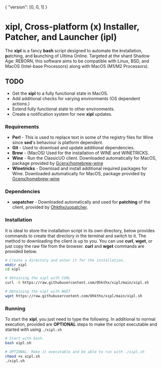 { "version": [0, 0, 1] }

# xipl, Cross-platform (x) Installer, Patcher, and Launcher (ipl)

The **xipl** is a fancy **bash** script designed to automate the **i**nstallation, **p**atching, and **l**aunching of Ultima Online. Targeted at the shard Shadow Age: REBORN, this software aims to be compatible with Linux, BSD, and MacOS (Intel-base Processors) along with MacOS (M1/M2 Processors).

## TODO
- Get the **xipl** to a fully functional state in MacOS.
- Add additional checks for varying environments (OS dependent actions.)
- Extend fully functional state to other environments.
- Create a notification system for new **xipl** updates.

### Requirements

- **Perl** - This is used to replace text in some of the registry files for Wine since **sed**'s behaviour is platform dependent.
- **Git** - Used to download and update additional dependencies.
- **Brew** - (MacOS) Used for the installation of WINE and WINETRICKS.
- **Wine** - Run the ClassicUO client. Downloaded automatically for MacOS, package provided by [Gcenx/homebrew-wine](https://github.com/Gcenx/homebrew-wine)
- **Winetricks** - Download and install additional required packages for Wine. Downloaded automatically for MacOS, package provided by [Gcenx/homebrew-wine](https://github.com/Gcenx/homebrew-wine)

### Dependencies

- **uopatcher** - Downloaded automatically and used for **patching** of the client, provided by [Ohkthx/uopatcher](https://github.com/ohkthx/uopatcher).

### Installation

It is ideal to store the installation script in its own directory, below provides commands to create that directory in the terminal and switch to it. The method to downloading the client is up to you. You can use **curl**, **wget**, or just copy the raw file from the browser. **curl** and **wget** commands are provided below.

```bash
# Create a directory and enter it for the installation.
mkdir xipl
cd xipl

# Obtaining the xipl with CURL
curl -O https://raw.githubusercontent.com/Ohkthx/xipl/main/xipl.sh

# Obtaining the xipl with WGET
wget https://raw.githubusercontent.com/Ohkthx/xipl/main/xipl.sh

```

### Running

To start the **xipl**, you just need to type the following. In additional to normal execution, provided are **OPTIONAL** steps to make the script executable and started with using `./xipl.sh`
```bash
# Start with bash.
bash xipl.sh

# OPTIONAL: Make it executable and be able to run with ./xipl.sh
chmod +x xipl.sh
./xipl.sh
```
